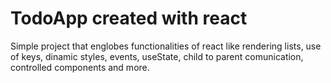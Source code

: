 # TodoApp created with react

  Simple project that englobes functionalities of react like rendering lists, use of keys, dinamic styles, events, useState, child to parent comunication, controlled components and more.
